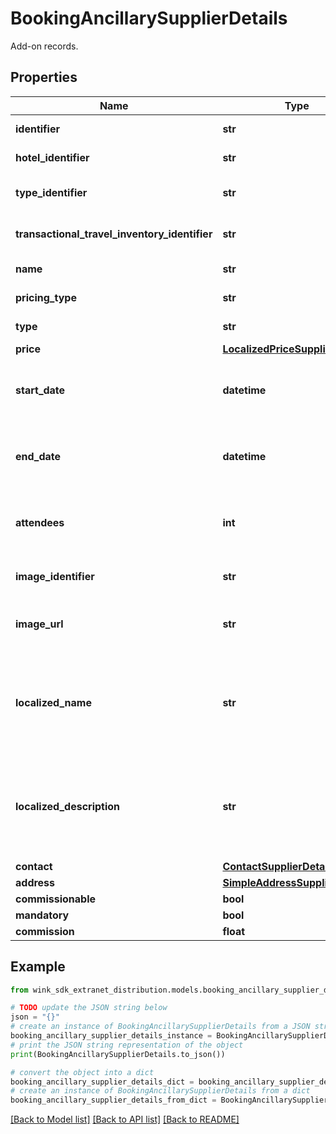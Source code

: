 # BookingAncillarySupplierDetails

Add-on records.

## Properties

Name | Type | Description | Notes
------------ | ------------- | ------------- | -------------
**identifier** | **str** | Ancillary identifier | 
**hotel_identifier** | **str** | Hotel identifier | 
**type_identifier** | **str** | Travel blocking identifier | 
**transactional_travel_inventory_identifier** | **str** | Travel blocking identifier | 
**name** | **str** | Name of blocking | 
**pricing_type** | **str** | Pricing type | 
**type** | **str** | Inventory type | 
**price** | [**LocalizedPriceSupplierDetails**](LocalizedPriceSupplierDetails.md) |  | 
**start_date** | **datetime** | Date start time when reservation was made for. | 
**end_date** | **datetime** | Date end time when reservation was made for. | 
**attendees** | **int** | Number of guests that are part of this reservation. | [default to 1]
**image_identifier** | **str** | Cloudinary image identifier | 
**image_url** | **str** | Absolute URL to image of blocking | 
**localized_name** | **str** | Name of travel blocking in traveler language (if available). Defaults to English. | 
**localized_description** | **str** | Description of travel blocking in traveler language (if available). Defaults to English. | 
**contact** | [**ContactSupplierDetails**](ContactSupplierDetails.md) |  | 
**address** | [**SimpleAddressSupplierDetails**](SimpleAddressSupplierDetails.md) |  | 
**commissionable** | **bool** |  | 
**mandatory** | **bool** |  | 
**commission** | **float** |  | 

## Example

```python
from wink_sdk_extranet_distribution.models.booking_ancillary_supplier_details import BookingAncillarySupplierDetails

# TODO update the JSON string below
json = "{}"
# create an instance of BookingAncillarySupplierDetails from a JSON string
booking_ancillary_supplier_details_instance = BookingAncillarySupplierDetails.from_json(json)
# print the JSON string representation of the object
print(BookingAncillarySupplierDetails.to_json())

# convert the object into a dict
booking_ancillary_supplier_details_dict = booking_ancillary_supplier_details_instance.to_dict()
# create an instance of BookingAncillarySupplierDetails from a dict
booking_ancillary_supplier_details_from_dict = BookingAncillarySupplierDetails.from_dict(booking_ancillary_supplier_details_dict)
```
[[Back to Model list]](../README.md#documentation-for-models) [[Back to API list]](../README.md#documentation-for-api-endpoints) [[Back to README]](../README.md)


